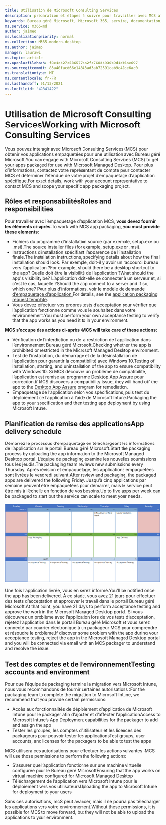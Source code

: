 ```yaml
---
title: Utilisation de Microsoft Consulting Services
description: préparation et étapes à suivre pour travailler avec MCS afin de mettre en package vos applications
keywords: Bureau géré Microsoft, Microsoft 365, service, documentation, applications, MCS, empaquetage
ms.service: m365-md
author: jaimeo
ms.localizationpriority: normal
ms.collection: M365-modern-desktop
ms.author: jaimeo
manager: laurawi
ms.topic: article
ms.openlocfilehash: f8c4e427c536577ea2fc768d4930b9d4db6ac697
ms.sourcegitcommit: 83a40facd66e14343ad3ab72591cab9c41ce6ac0
ms.translationtype: MT
ms.contentlocale: fr-FR
ms.lasthandoff: 01/13/2021
ms.locfileid: "49841422"
---
```

# <a name="working-with-microsoft-consulting-services"></a><span data-ttu-id="455ea-104">Utilisation de Microsoft Consulting Services</span><span class="sxs-lookup"><span data-stu-id="455ea-104">Working with Microsoft Consulting Services</span></span>

<span data-ttu-id="455ea-105">Vous pouvez interagir avec Microsoft Consulting Services (MCS) pour obtenir vos applications empaquetées pour une utilisation avec Bureau géré Microsoft.</span><span class="sxs-lookup"><span data-stu-id="455ea-105">You can engage with Microsoft Consulting Services (MCS) to get your apps packaged for use with Microsoft Managed Desktop.</span></span> <span data-ttu-id="455ea-106">Pour plus d’informations, contactez votre représentant de compte pour contacter MCS et déterminer l’étendue de votre projet d’empaquetage d’application spécifique.</span><span class="sxs-lookup"><span data-stu-id="455ea-106">For exact details, work with your account representative to contact MCS and scope your specific app packaging project.</span></span>

## <a name="roles-and-responsibilities"></a><span data-ttu-id="455ea-107">Rôles et responsabilités</span><span class="sxs-lookup"><span data-stu-id="455ea-107">Roles and responsibilities</span></span>

<span data-ttu-id="455ea-108">Pour travailler avec l’empaquetage d’application MCS, **vous devez fournir les éléments ci-après**:</span><span class="sxs-lookup"><span data-stu-id="455ea-108">To work with MCS app packaging, **you must provide these elements**:</span></span>

- <span data-ttu-id="455ea-109">Fichiers du programme d’installation source (par exemple, setup.exe ou .msi).</span><span class="sxs-lookup"><span data-stu-id="455ea-109">The source installer files (for example, setup.exe or .msi).</span></span>
- <span data-ttu-id="455ea-110">Instructions d’installation spécifiant l’apparence de l’installation finale.</span><span class="sxs-lookup"><span data-stu-id="455ea-110">The installation instructions, specifying details about how the final installation should look.</span></span> <span data-ttu-id="455ea-111">Par exemple, doit-il y avoir un raccourci bureau vers l’application ?</span><span class="sxs-lookup"><span data-stu-id="455ea-111">For example, should there be a desktop shortcut to the app?</span></span> <span data-ttu-id="455ea-112">Quelle doit être la visibilité de l’application ?</span><span class="sxs-lookup"><span data-stu-id="455ea-112">What should the app's visibility be?</span></span> <span data-ttu-id="455ea-113">L’application doit-elle se connecter à un serveur et, si c’est le cas, laquelle ?</span><span class="sxs-lookup"><span data-stu-id="455ea-113">Should the app connect to a server and if so, which one?</span></span> <span data-ttu-id="455ea-114">Pour plus d’informations, voir le modèle de demande [d’empaquetage d’application.](https://github.com/MicrosoftDocs/microsoft-365-docs/raw/public/microsoft-365/managed-desktop/get-ready/downloads/app-packaging-template.docx)</span><span class="sxs-lookup"><span data-stu-id="455ea-114">For details, see the [application packaging request template](https://github.com/MicrosoftDocs/microsoft-365-docs/raw/public/microsoft-365/managed-desktop/get-ready/downloads/app-packaging-template.docx).</span></span>
- <span data-ttu-id="455ea-115">Vous devez effectuer vos propres tests d’acceptation pour vérifier que l’application fonctionne comme vous le souhaitez dans votre environnement.</span><span class="sxs-lookup"><span data-stu-id="455ea-115">You must perform your own acceptance testing to verify that the app works as you need it to in your environment.</span></span>

<span data-ttu-id="455ea-116">**MCS s’occupe des actions ci-après :**</span><span class="sxs-lookup"><span data-stu-id="455ea-116">**MCS will take care of these actions:**</span></span>

- <span data-ttu-id="455ea-117">Vérification de l’interdiction ou de la restriction de l’application dans l’environnement Bureau géré Microsoft.</span><span class="sxs-lookup"><span data-stu-id="455ea-117">Checking whether the app is prohibited or restricted in the Microsoft Managed Desktop environment.</span></span>
- <span data-ttu-id="455ea-118">Test de l’installation, du démarrage et de la désinstallation de l’application pour garantir la compatibilité avec Windows 10.</span><span class="sxs-lookup"><span data-stu-id="455ea-118">Testing of installation, starting, and uninstallation of the app to ensure compatibility with Windows 10.</span></span> <span data-ttu-id="455ea-119">Si MCS découvre un problème de compatibilité, l’application est remise au programme [Desktop App Assure](https://docs.microsoft.com/fasttrack/win-10-desktop-app-assure) pour correction.</span><span class="sxs-lookup"><span data-stu-id="455ea-119">If MCS discovers a compatibility issue, they will hand off the app to the [Desktop App Assure](https://docs.microsoft.com/fasttrack/win-10-desktop-app-assure) program for remediation.</span></span>
- <span data-ttu-id="455ea-120">Empaquetage de l’application selon vos spécifications, puis test du déploiement de l’application à l’aide de Microsoft Intune.</span><span class="sxs-lookup"><span data-stu-id="455ea-120">Packaging the app to your specification and then testing app deployment by using Microsoft Intune.</span></span>

## <a name="app-delivery-schedule"></a><span data-ttu-id="455ea-121">Planification de remise des applications</span><span class="sxs-lookup"><span data-stu-id="455ea-121">App delivery schedule</span></span>

<span data-ttu-id="455ea-122">Démarrez le processus d’empaquetage en téléchargeant les informations de l’application sur le portail Bureau géré Microsoft.</span><span class="sxs-lookup"><span data-stu-id="455ea-122">Start the packaging process by uploading the app information to the Microsoft Managed Desktop portal.</span></span> <span data-ttu-id="455ea-123">L’équipe de packaging examine les nouvelles soumissions tous les jeudis.</span><span class="sxs-lookup"><span data-stu-id="455ea-123">The packaging team reviews new submissions every Thursday.</span></span> <span data-ttu-id="455ea-124">Après révision et empaquetage, les applications empaquetées sont livrées le vendredi suivant.</span><span class="sxs-lookup"><span data-stu-id="455ea-124">After review and packaging, the packaged apps are delivered the following Friday.</span></span> <span data-ttu-id="455ea-125">Jusqu’à cinq applications par semaine peuvent être empaquetées pour démarrer, mais le service peut être mis à l’échelle en fonction de vos besoins.</span><span class="sxs-lookup"><span data-stu-id="455ea-125">Up to five apps per week can be packaged to start but the service can scale to meet your needs.</span></span>

![calendrier montrant l’entrée entrante de l’application un jeudi (le 21 dans cet exemple), la validation multimédia le jour suivant, l’empaquetage le lundi suivant (le 25) et la remise de l’application le vendredi suivant (le 29)](../../media/MCS-cal.png)

<span data-ttu-id="455ea-127">Une fois l’application livrée, vous en serez informé.</span><span class="sxs-lookup"><span data-stu-id="455ea-127">You'll be notified once the app has been delivered.</span></span> <span data-ttu-id="455ea-128">À ce stade, vous avez 21 jours pour effectuer des tests d’acceptation et approuver le travail dans le portail Bureau géré Microsoft.</span><span class="sxs-lookup"><span data-stu-id="455ea-128">At that point, you have 21 days to perform acceptance testing and approve the work in the Microsoft Managed Desktop portal.</span></span> <span data-ttu-id="455ea-129">Si vous découvrez un problème avec l’application lors de vos tests d’acceptation, rejetez l’application dans le portail Bureau géré Microsoft et vous serez connecté par courrier électronique à un packageur MCS pour comprendre et résoudre le problème.</span><span class="sxs-lookup"><span data-stu-id="455ea-129">If discover some problem with the app during your acceptance testing, reject the app in the Microsoft Managed Desktop portal and you will be connected via email with an MCS packager to understand and resolve the issue.</span></span>

## <a name="testing-accounts-and-environment"></a><span data-ttu-id="455ea-130">Test des comptes et de l’environnement</span><span class="sxs-lookup"><span data-stu-id="455ea-130">Testing accounts and environment</span></span>

<span data-ttu-id="455ea-131">Pour que l’équipe de packaging termine la migration vers Microsoft Intune, nous vous recommandons de fournir certaines autorisations :</span><span class="sxs-lookup"><span data-stu-id="455ea-131">For the packaging team to complete the migration to Microsoft Intune, we recommend that you provide certain permissions:</span></span>
 
-   <span data-ttu-id="455ea-132">Accès aux fonctionnalités de déploiement d’application de Microsoft Intune pour le packager afin d’ajouter et d’affecter l’application</span><span class="sxs-lookup"><span data-stu-id="455ea-132">Access to Microsoft Intune’s App Deployment capabilities for the packager to add and assign the app</span></span> 
-   <span data-ttu-id="455ea-133">Tester les groupes, les comptes d’utilisateur et les licences des packageurs pour pouvoir tester les applications</span><span class="sxs-lookup"><span data-stu-id="455ea-133">Test groups, user accounts, and licenses for the packagers to be able to test the apps</span></span>

<span data-ttu-id="455ea-134">MCS utilisera ces autorisations pour effectuer les actions suivantes :</span><span class="sxs-lookup"><span data-stu-id="455ea-134">MCS will use those permissions to perform the following actions:</span></span>
 
-   <span data-ttu-id="455ea-135">S’assurer que l’application fonctionne sur une machine virtuelle configurée pour le Bureau géré Microsoft</span><span class="sxs-lookup"><span data-stu-id="455ea-135">Ensuring that the app works on virtual machine configured for Microsoft Managed Desktop</span></span>
-   <span data-ttu-id="455ea-136">Téléchargement de l’application vers Microsoft Intune pour le déploiement vers vos utilisateurs</span><span class="sxs-lookup"><span data-stu-id="455ea-136">Uploading the app to Microsoft Intune for deployment to your users</span></span>

<span data-ttu-id="455ea-137">Sans ces autorisations, mcS peut avancer, mais il ne pourra pas télécharger les applications vers votre environnement.</span><span class="sxs-lookup"><span data-stu-id="455ea-137">Without these permissions, it is possible for MCS to move forward, but they will not be able to upload the applications to your environment.</span></span>



